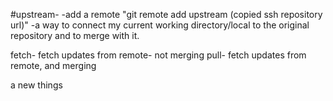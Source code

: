 #upstream-
-add a remote "git remote add upstream (copied ssh repository url)"
-a way to connect my current working directory/local to the original repository and to merge with it.

fetch- fetch updates from remote- not merging
pull- fetch updates from remote, and merging

a new things
